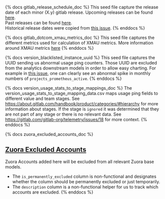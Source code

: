 {% docs gitlab_release_schedule_doc %}
This seed file capture the release date of each minor (X.y) gitlab release.
Upcoming releases can be found [here](https://about.gitlab.com/upcoming-releases/).  
Past releases can be found [here](https://about.gitlab.com/releases/).  
Historical release dates were copied from [this issue](https://gitlab.com/gitlab-com/www-gitlab-com/issues/5396).
{% enddocs %}

{% docs gitlab_dotcom_xmau_metrics_doc %}
This seed file captures the different metrics used for calculation of XMAU metrics. More information around XMAU metrics [here](https://about.gitlab.com/handbook/product/performance-indicators/#three-versions-of-xmau)
{% enddocs %}

{% docs version_blacklisted_instance_uuid %}
This seed file captures the UUID sending us abnormal usage ping counters. Those UUID are excluded from the analytics downstream models in order to allow easy charting.
For example in [this issue](https://gitlab.com/gitlab-data/analytics/-/issues/4343), one can clearly see an abnormal spike in monthly numbers of `projects_prometheus_active`.
{% enddocs %}

{% docs version_usage_stats_to_stage_mappings_doc %}
The version_usage_stats_to_stage_mapping_data.csv maps usage ping fields to different value and team stages. See https://about.gitlab.com/handbook/product/categories/#hierarchy for more information about stages. If the stage is `ignored` it was determined that they are not part of any stage or there is no relevant data. See https://gitlab.com/gitlab-org/telemetry/issues/18 for more context.
{% enddocs %}

{% docs zuora_excluded_accounts_doc %}
## [Zuora Excluded Accounts](https://gitlab.com/gitlab-data/analytics/blob/master/transform/snowflake-dbt/data/zuora_excluded_accounts.csv)
Zuora Accounts added here will be excluded from all relevant Zuora base models.
* The `is_permanently_excluded` column is non-functional and designates whether the column should be permanently excluded or just temporarily.
* The `description` column is a non-functional helper for us to track which accounts are excluded.
{% enddocs %}
